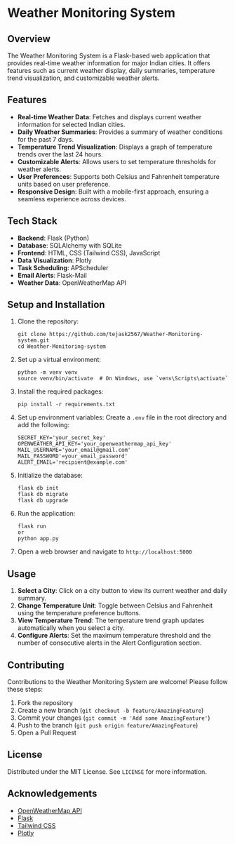 # Weather Monitoring System

## Overview

The Weather Monitoring System is a Flask-based web application that provides real-time weather information for major Indian cities. It offers features such as current weather display, daily summaries, temperature trend visualization, and customizable weather alerts.

## Features

- **Real-time Weather Data**: Fetches and displays current weather information for selected Indian cities.
- **Daily Weather Summaries**: Provides a summary of weather conditions for the past 7 days.
- **Temperature Trend Visualization**: Displays a graph of temperature trends over the last 24 hours.
- **Customizable Alerts**: Allows users to set temperature thresholds for weather alerts.
- **User Preferences**: Supports both Celsius and Fahrenheit temperature units based on user preference.
- **Responsive Design**: Built with a mobile-first approach, ensuring a seamless experience across devices.

## Tech Stack

- **Backend**: Flask (Python)
- **Database**: SQLAlchemy with SQLite
- **Frontend**: HTML, CSS (Tailwind CSS), JavaScript
- **Data Visualization**: Plotly
- **Task Scheduling**: APScheduler
- **Email Alerts**: Flask-Mail
- **Weather Data**: OpenWeatherMap API

## Setup and Installation

1. Clone the repository:
   ```
   git clone https://github.com/tejask2567/Weather-Monitoring-system.git
   cd Weather-Monitoring-system
   ```

2. Set up a virtual environment:
   ```
   python -m venv venv
   source venv/bin/activate  # On Windows, use `venv\Scripts\activate`
   ```

3. Install the required packages:
   ```
   pip install -r requirements.txt
   ```

4. Set up environment variables:
   Create a `.env` file in the root directory and add the following:
   ```
   SECRET_KEY='your_secret_key'
   OPENWEATHER_API_KEY='your_openweathermap_api_key'
   MAIL_USERNAME='your_email@gmail.com'
   MAIL_PASSWORD'=your_email_password'
   ALERT_EMAIL='recipient@example.com'
   ```

5. Initialize the database:
   ```
   flask db init
   flask db migrate
   flask db upgrade
   ```

6. Run the application:
   ```
   flask run
   or
   python app.py
   ```

7. Open a web browser and navigate to `http://localhost:5000`

## Usage

1. **Select a City**: Click on a city button to view its current weather and daily summary.
2. **Change Temperature Unit**: Toggle between Celsius and Fahrenheit using the temperature preference buttons.
3. **View Temperature Trend**: The temperature trend graph updates automatically when you select a city.
4. **Configure Alerts**: Set the maximum temperature threshold and the number of consecutive alerts in the Alert Configuration section.

## Contributing

Contributions to the Weather Monitoring System are welcome! Please follow these steps:

1. Fork the repository
2. Create a new branch (`git checkout -b feature/AmazingFeature`)
3. Commit your changes (`git commit -m 'Add some AmazingFeature'`)
4. Push to the branch (`git push origin feature/AmazingFeature`)
5. Open a Pull Request

## License

Distributed under the MIT License. See `LICENSE` for more information.

## Acknowledgements

- [OpenWeatherMap API](https://openweathermap.org/api)
- [Flask](https://flask.palletsprojects.com/)
- [Tailwind CSS](https://tailwindcss.com/)
- [Plotly](https://plotly.com/)
